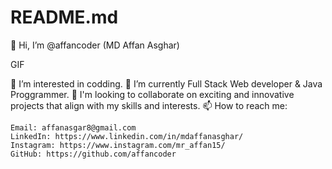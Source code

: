 # README.md

👋 Hi, I’m @affancoder (MD Affan Asghar)









GIF











👀 I’m interested in codding.
🌱 I’m currently Full Stack Web developer & Java Proggrammer.
💞️ I'm looking to collaborate on exciting and innovative projects that align with my skills and interests.
📫 How to reach me:

    Email: affanasgar8@gmail.com
    LinkedIn: https://www.linkedin.com/in/mdaffanasghar/
    Instagram: https://www.instagram.com/mr_affan15/
    GitHub: https://github.com/affancoder
